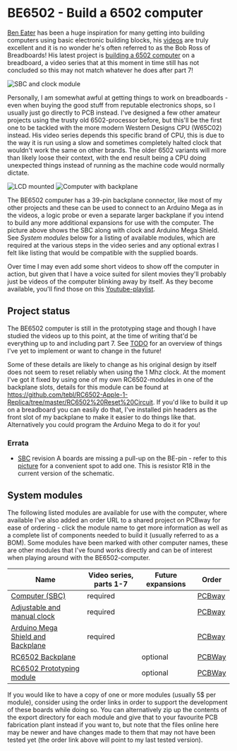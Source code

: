 # BE6502 - Build a 6502 computer
[Ben Eater](https://eater.net/) has been a huge inspiration for many getting into building computers using basic electronic building blocks, his [videos](https://www.youtube.com/user/eaterbc) are truly excellent and it is no wonder he's often referred to as the Bob Ross of Breadboards! His latest project is [building a 6502 computer](https://eater.net/6502) on a breadboard, a video series that at this moment in time still has not concluded so this may not match whatever he does after part 7!

![SBC and clock module](https://github.com/tebl/BE6502/raw/master/gallery/2019-11-24%2013.24.12.jpg)

Personally, I am somewhat awful at getting things to work on breadboards - even when buying the good stuff from reputable electronics shops, so I usually just go directly to PCB instead. I've designed a few other amateur projects using the trusty old 6502-processor before, but this'll be the first one to be tackled with the more modern Western Designs CPU (W65C02) instead. His video series depends this specific brand of CPU, this is due to the way it is run using a slow and sometimes completely halted clock that wouldn't work the same on other brands. The older 6502 variants will more than likely loose their context, with the end result being a CPU doing unexpected things instead of running as the machine code would normally dictate. 

![LCD mounted](https://github.com/tebl/BE6502/raw/master/gallery/2019-12-06%2019.39.01.jpg
)
![Computer with backplane](https://github.com/tebl/BE6502/raw/master/gallery/2019-11-27%2021.33.14.jpg)

The BE6502 computer has a 39-pin backplane connector, like most of my other projects and these can be used to connect to an Arduino Mega as in the videos, a logic probe or even a separate larger backplane if you intend to build any more additional expansions for use with the computer. The picture above shows the SBC along with clock and Arduino Mega Shield. See *System modules* below for a listing of available modules, which are required at the various steps in the video series and any optional extras I felt like listing that would be compatible with the supplied boards.

Over time I may even add some short videos to show off the computer in action, but given that I have a voice suited for silent movies they'll probably just be videos of the computer blinking away by itself. As they become available, you'll find those on this [Youtube-playlist](https://www.youtube.com/playlist?list=PLOJSxpeHB9KTk9ptKCbEZnNEy9QRU02SS).

## Project status
The BE6502 computer is still in the prototyping stage and though I have studied the videos up to this point, at the time of writing that'd be everything up to and including part 7. See [TODO](https://github.com/tebl/BE6502/blob/master/TODO.md) for an overview of things I've yet to implement or want to change in the future!

Some of these details are likely to change as his original design by itself does not seem to reset reliably when using the 1 Mhz clock. At the moment I've got it fixed by using one of my own RC6502-modules in one of the backplane slots, details for this module can be found at https://github.com/tebl/RC6502-Apple-1-Replica/tree/master/RC6502%20Reset%20Circuit. If you'd like to build it up on a breadboard you can easily do that, I've installed pin headers as the front slot of my backplane to make it easier to do things like that. Alternatively you could program the Arduino Mega to do it for you!

### Errata
* [SBC](https://github.com/tebl/BE6502/tree/master/BE6502%20SBC) revision A boards are missing a pull-up on the BE-pin - refer to this [picture](https://github.com/tebl/BE6502-Build-a-65c02-computer/raw/master/gallery/2020-02-16%2015.50.14-1.jpg) for a convenient spot to add one. This is resistor R18 in the current version of the schematic.

## System modules
The following listed modules are available for use with the computer, where available I've also added an order URL to a shared project on PCBway for ease of ordering - click the module name to get more information as well as a complete list of components needed to build it (usually referred to as a BOM). Some modules have been marked with other computer names, these are other modules that I've found works directly and can be of interest when playing around with the BE6502-computer.

| Name      | Video series, parts 1-7 | Future expansions | Order  |
| --------- | ----------------------- | ----------------- | ------ |
| [Computer (SBC)](https://github.com/tebl/BE6502/tree/master/BE6502%20SBC) | required | | [PCBway](https://www.pcbway.com/project/shareproject/BE6502_Build_a_6502_computer__SBC_module_revision_A_.html?inviteid=88707) |
| [Adjustable and manual clock](https://github.com/tebl/BE6502/tree/master/BE6502%20Clock) | required | | [PCBway](https://www.pcbway.com/project/shareproject/BE6502_Build_a_6502_computer__Clock_module_revision_A_.html?inviteid=88707) |
| [Arduino Mega Shield and Backplane ](https://github.com/tebl/BE6502/tree/master/BE6502%20Mega%20Adapter) | required | | [PCBway](https://www.pcbway.com/project/shareproject/BE6502_Build_a_6502_computer__Arduino__and_backplane_module_.html?inviteid=88707) |
| [RC6502 Backplane](https://github.com/tebl/RC6502-Apple-1-Replica/tree/master/RC6502%20Backplane) |  | optional | [PCBWay](https://www.pcbway.com/project/shareproject/RC6502_Apple_1_Replica__Backplane_module_revision_A_.html?inviteid=88707) |
| [RC6502 Prototyping module](https://github.com/tebl/RC6502-Apple-1-Replica/tree/master/RC6502%20Prototyping) | | optional | [PCBWay](https://www.pcbway.com/project/shareproject/RC6502_Apple_1_Replica__Module_prototyping_board_.html?inviteid=88707) |

If you would like to have a copy of one or more modules (usually 5$ per module), consider using the order links in order to support the development of these boards while doing so. You can alternatively zip up the contents of the export directory for each module and give that to your favourite PCB fabrication plant instead if you want to, but note that the files online here may be newer and have changes made to them that may not have been tested yet (the order link above will point to my last tested version).